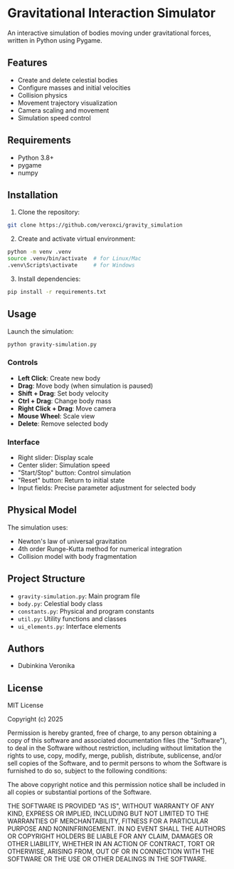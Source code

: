 # Gravitational Interaction Simulator

An interactive simulation of bodies moving under gravitational forces, written in Python using Pygame.

## Features

- Create and delete celestial bodies
- Configure masses and initial velocities
- Collision physics
- Movement trajectory visualization
- Camera scaling and movement
- Simulation speed control

## Requirements

- Python 3.8+
- pygame
- numpy

## Installation

1. Clone the repository:
```bash
git clone https://github.com/veroxci/gravity_simulation
```

2. Create and activate virtual environment:
```bash
python -m venv .venv
source .venv/bin/activate  # for Linux/Mac
.venv\Scripts\activate     # for Windows
```

3. Install dependencies:
```bash
pip install -r requirements.txt
```

## Usage

Launch the simulation:
```bash
python gravity-simulation.py
```

### Controls

- **Left Click**: Create new body
- **Drag**: Move body (when simulation is paused)
- **Shift + Drag**: Set body velocity
- **Ctrl + Drag**: Change body mass
- **Right Click + Drag**: Move camera
- **Mouse Wheel**: Scale view
- **Delete**: Remove selected body

### Interface

- Right slider: Display scale
- Center slider: Simulation speed
- "Start/Stop" button: Control simulation
- "Reset" button: Return to initial state
- Input fields: Precise parameter adjustment for selected body

## Physical Model

The simulation uses:
- Newton's law of universal gravitation
- 4th order Runge-Kutta method for numerical integration
- Collision model with body fragmentation

## Project Structure

- `gravity-simulation.py`: Main program file
- `body.py`: Celestial body class
- `constants.py`: Physical and program constants
- `util.py`: Utility functions and classes
- `ui_elements.py`: Interface elements

## Authors

- Dubinkina Veronika

## License

MIT License

Copyright (c) 2025

Permission is hereby granted, free of charge, to any person obtaining a copy
of this software and associated documentation files (the "Software"), to deal
in the Software without restriction, including without limitation the rights
to use, copy, modify, merge, publish, distribute, sublicense, and/or sell
copies of the Software, and to permit persons to whom the Software is
furnished to do so, subject to the following conditions:

The above copyright notice and this permission notice shall be included in all
copies or substantial portions of the Software.

THE SOFTWARE IS PROVIDED "AS IS", WITHOUT WARRANTY OF ANY KIND, EXPRESS OR
IMPLIED, INCLUDING BUT NOT LIMITED TO THE WARRANTIES OF MERCHANTABILITY,
FITNESS FOR A PARTICULAR PURPOSE AND NONINFRINGEMENT. IN NO EVENT SHALL THE
AUTHORS OR COPYRIGHT HOLDERS BE LIABLE FOR ANY CLAIM, DAMAGES OR OTHER
LIABILITY, WHETHER IN AN ACTION OF CONTRACT, TORT OR OTHERWISE, ARISING FROM,
OUT OF OR IN CONNECTION WITH THE SOFTWARE OR THE USE OR OTHER DEALINGS IN THE
SOFTWARE.
